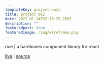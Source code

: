 ```yaml
---
templateKey: project-post
title: project 002
date: 2022-01-24T02:10:25.258Z
description: ""
featuredpost: true
featuredimage: /img/wireframe.png
---
```

rice | a barebones component library for react

[live](http://makerice.io) | [source](http://github.com/tiffbouchard/rice)